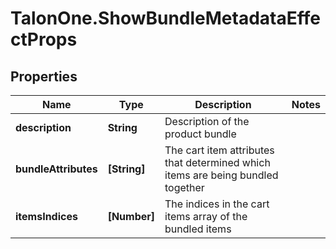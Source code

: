 # TalonOne.ShowBundleMetadataEffectProps

## Properties

Name | Type | Description | Notes
------------ | ------------- | ------------- | -------------
**description** | **String** | Description of the product bundle | 
**bundleAttributes** | **[String]** | The cart item attributes that determined which items are being bundled together | 
**itemsIndices** | **[Number]** | The indices in the cart items array of the bundled items | 



